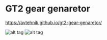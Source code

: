 # GT2 gear genaretor

https://avtehnik.github.io/gt2-gear-genaretor/

![alt tag](https://avtehnik.github.io/gt2-gear-genaretor/pict0.jpeg)
![alt tag](https://avtehnik.github.io/gt2-gear-genaretor/pict1.jpeg)

